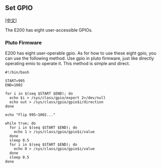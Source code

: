 ## Set GPIO

[[中文]](../../../cn/device_and_usage_manual/ANTSDR_E_Series_Module/ANTSDR_E200_Reference_Manual/set_gpio_cn.html)

The E200 has eight user-accessible GPIOs.

### Pluto Firmware
E200 has eight user-operable gpio. As for how to use these eight gpio, you can use the following method. Use gpio in pluto firmware, just like directly operating emio to operate it. This method is simple and direct.
```
#!/bin/bash

START=995
END=1002

for i in $(seq $START $END); do
  echo $i > /sys/class/gpio/export 2>/dev/null
  echo out > /sys/class/gpio/gpio$i/direction
done

echo "Flip 995~1002..."

while true; do
  for i in $(seq $START $END); do
    echo 1 > /sys/class/gpio/gpio$i/value
  done
  sleep 0.5
  for i in $(seq $START $END); do
    echo 0 > /sys/class/gpio/gpio$i/value
  done
  sleep 0.5
done
```
